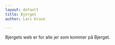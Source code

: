 ```yaml
---
layout: default
title: Bjerget
author: Lars Kruse

---
```


Bjergets web er for alle jer som kommer på Bjerget.

